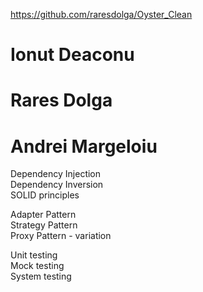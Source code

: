 https://github.com/raresdolga/Oyster_Clean

# Ionut Deaconu
# Rares Dolga
# Andrei Margeloiu

Dependency Injection  
Dependency Inversion  
SOLID principles

Adapter Pattern  
Strategy Pattern  
Proxy Pattern - variation  

Unit testing  
Mock testing  
System testing  
